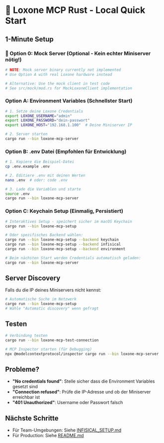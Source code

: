 # 🚀 Loxone MCP Rust - Local Quick Start

## 1-Minute Setup

### 🧪 Option 0: Mock Server (Optional - Kein echter Miniserver nötig!)

```bash
# NOTE: Mock server binary currently not implemented
# Use Option A with real Loxone hardware instead

# Alternative: Use the mock client in test code
# See src/mock/mod.rs for MockLoxoneClient implementation
```

### Option A: Environment Variables (Schnellster Start)

```bash
# 1. Setze deine Loxone Credentials
export LOXONE_USERNAME="admin"
export LOXONE_PASSWORD="dein-passwort"
export LOXONE_HOST="192.168.1.100"  # Deine Miniserver IP

# 2. Server starten
cargo run --bin loxone-mcp-server
```

### Option B: .env Datei (Empfohlen für Entwicklung)

```bash
# 1. Kopiere die Beispiel-Datei
cp .env.example .env

# 2. Editiere .env mit deinen Werten
nano .env  # oder: code .env

# 3. Lade die Variablen und starte
source .env
cargo run --bin loxone-mcp-server
```

### Option C: Keychain Setup (Einmalig, Persistiert)

```bash
# Interaktives Setup - speichert sicher im macOS Keychain
cargo run --bin loxone-mcp-setup

# Oder spezifisches Backend wählen:
cargo run --bin loxone-mcp-setup --backend keychain
cargo run --bin loxone-mcp-setup --backend infisical
cargo run --bin loxone-mcp-setup --backend environment

# Beim nächsten Start werden Credentials automatisch geladen:
cargo run --bin loxone-mcp-server
```

## Server Discovery

Falls du die IP deines Miniservers nicht kennst:

```bash
# Automatische Suche im Netzwerk
cargo run --bin loxone-mcp-setup
# Wähle "Automatic discovery" wenn gefragt
```

## Testen

```bash
# Verbindung testen
cargo run --bin loxone-mcp-test-connection

# MCP Inspector starten (für Debugging)
npx @modelcontextprotocol/inspector cargo run --bin loxone-mcp-server
```

## Probleme?

- **"No credentials found"**: Stelle sicher dass die Environment Variables gesetzt sind
- **"Connection refused"**: Prüfe die IP-Adresse und ob der Miniserver erreichbar ist
- **"401 Unauthorized"**: Username oder Passwort falsch

## Nächste Schritte

- Für Team-Umgebungen: Siehe [INFISICAL_SETUP.md](./INFISICAL_SETUP.md)
- Für Production: Siehe [README.md](./README.md)